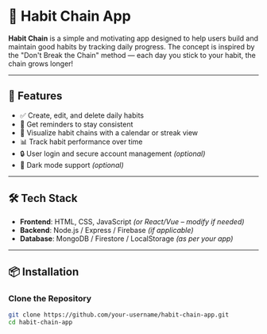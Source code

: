 # 📱 Habit Chain App

**Habit Chain** is a simple and motivating app designed to help users build and maintain good habits by tracking daily progress. The concept is inspired by the "Don't Break the Chain" method — each day you stick to your habit, the chain grows longer!

---

## 🚀 Features

- ✅ Create, edit, and delete daily habits
- 🔔 Get reminders to stay consistent
- 📅 Visualize habit chains with a calendar or streak view
- 📊 Track habit performance over time
- 🔒 User login and secure account management *(optional)*
- 🌙 Dark mode support *(optional)*

---

## 🛠️ Tech Stack

- **Frontend**: HTML, CSS, JavaScript *(or React/Vue – modify if needed)*
- **Backend**: Node.js / Express / Firebase *(if applicable)*
- **Database**: MongoDB / Firestore / LocalStorage *(as per your app)*

---

## 📦 Installation

### Clone the Repository

```bash
git clone https://github.com/your-username/habit-chain-app.git
cd habit-chain-app
